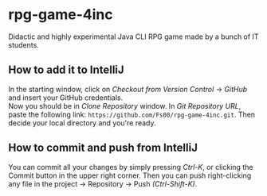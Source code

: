 # rpg-game-4inc
Didactic and highly experimental Java CLI RPG game made by a bunch of IT students.

## How to add it to IntelliJ

In the starting window, click on *Checkout from Version Control* -> *GitHub* and insert your GitHub credentials.<br>
Now you should be in *Clone Repository* window. In *Git Repository URL*, paste the following link: `https://github.com/Fs00/rpg-game-4inc.git`. Then decide your local directory and you're ready.

## How to commit and push from IntelliJ

You can commit all your changes by simply pressing *Ctrl-K*, or clicking the Commit button in the upper right corner. Then you can push right-clicking any file in the project -> Repository -> Push *(Ctrl-Shift-K)*.
